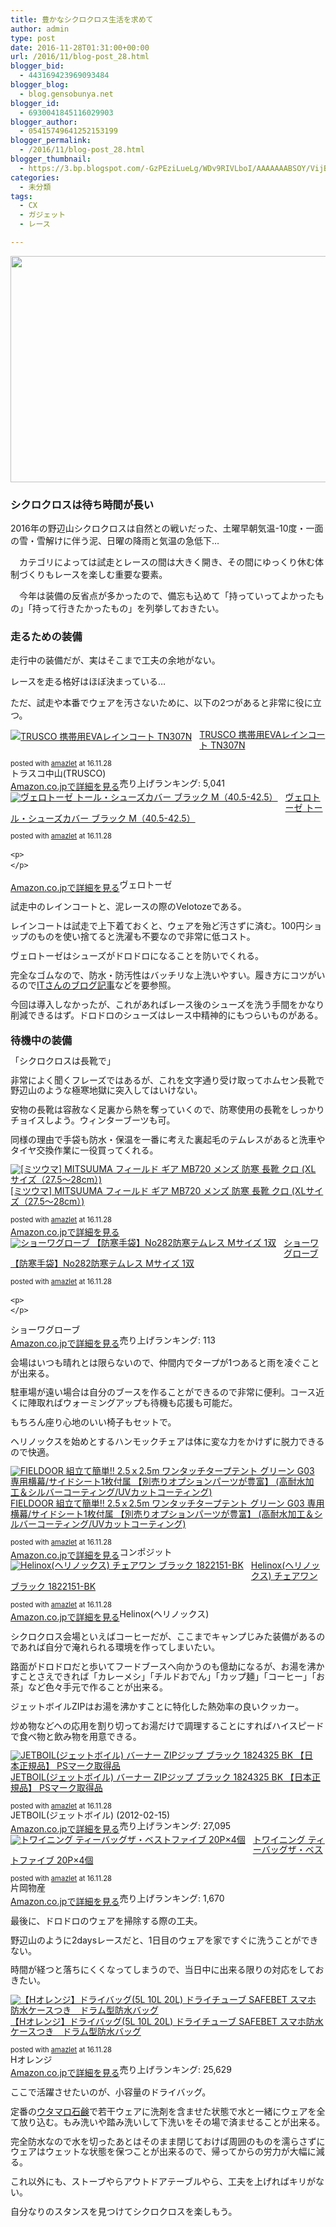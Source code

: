```yaml
---
title: 豊かなシクロクロス生活を求めて
author: admin
type: post
date: 2016-11-28T01:31:00+00:00
url: /2016/11/blog-post_28.html
blogger_bid:
  - 443169423969093484
blogger_blog:
  - blog.gensobunya.net
blogger_id:
  - 6930041845116029903
blogger_author:
  - 05415749641252153199
blogger_permalink:
  - /2016/11/blog-post_28.html
blogger_thumbnail:
  - https://3.bp.blogspot.com/-GzPEziLueLg/WDv9RIVLboI/AAAAAAABSOY/VijBPEBDgtYPyYj8A_PS0EbaLVdjU2MkgCLcB/s640/DSC_0418.jpg
categories:
  - 未分類
tags:
  - CX
  - ガジェット
  - レース

---
```

<div class="separator" style="clear: both; text-align: center;">
  <img border="0" height="362" src="https://blog.gensobunya.net/wp-content/uploads/2016/11/DSC_0418.jpg" width="640" />
</div>



### シクロクロスは待ち時間が長い

2016年の野辺山シクロクロスは自然との戦いだった、土曜早朝気温-10度・一面の雪・雪解けに伴う泥、日曜の降雨と気温の急低下…

　カテゴリによっては試走とレースの間は大きく開き、その間にゆっくり休む体制づくりもレースを楽しむ重要な要素。

　今年は装備の反省点が多かったので、備忘も込めて「持っていってよかったもの」「持って行きたかったもの」を列挙しておきたい。

### 走るための装備

走行中の装備だが、実はそこまで工夫の余地がない。

レースを走る格好はほぼ決まっている…

ただ、試走や本番でウェアを汚さないために、以下の2つがあると非常に役に立つ。



<div class="amazlet-box" style="margin-bottom: 0px;">
  <div class="amazlet-image" style="float: left; margin: 0px 12px 1px 0px;">
    <a href="http://www.amazon.co.jp/exec/obidos/ASIN/B00762H9D6/gensobunya-22/ref=nosim/" name="amazletlink" target="_blank"><img alt="TRUSCO 携帯用EVAレインコート TN307N" src="https://images-fe.ssl-images-amazon.com/images/I/31Hr-PMAHbL._SL160_.jpg" style="border: none;" /></a>
  </div>

  <div class="amazlet-info" style="line-height: 120%; margin-bottom: 10px;">
    <div class="amazlet-name" style="line-height: 120%; margin-bottom: 10px;">
<a href="http://www.amazon.co.jp/exec/obidos/ASIN/B00762H9D6/gensobunya-22/ref=nosim/" name="amazletlink" target="_blank">TRUSCO 携帯用EVAレインコート TN307N</a></p>

<div class="amazlet-powered-date" style="font-size: 80%; line-height: 120%; margin-top: 5px;">
  posted with <a href="http://www.amazlet.com/" target="_blank" title="amazlet">amazlet</a> at 16.11.28
</div>


<div class="amazlet-detail">
トラスコ中山(TRUSCO) <br /> 売り上げランキング: 5,041


<div class="amazlet-sub-info" style="float: left;">
<div class="amazlet-link" style="margin-top: 5px;">
  <a href="http://www.amazon.co.jp/exec/obidos/ASIN/B00762H9D6/gensobunya-22/ref=nosim/" name="amazletlink" target="_blank">Amazon.co.jpで詳細を見る</a>
</div>

  </div>

  <div class="amazlet-footer" style="clear: left;">
  </div>
</div>

<div class="amazlet-box" style="margin-bottom: 0px;">
  <div class="amazlet-image" style="float: left; margin: 0px 12px 1px 0px;">
    <a href="http://www.amazon.co.jp/exec/obidos/ASIN/B014ICSE12/gensobunya-22/ref=nosim/" name="amazletlink" target="_blank"><img alt="ヴェロトーゼ トール・シューズカバー ブラック M（40.5-42.5）" src="https://images-fe.ssl-images-amazon.com/images/I/31Gi%2BReaoTL._SL160_.jpg" style="border: none;" /></a>
  </div>

  <div class="amazlet-info" style="line-height: 120%; margin-bottom: 10px;">
    <div class="amazlet-name" style="line-height: 120%; margin-bottom: 10px;">
<a href="http://www.amazon.co.jp/exec/obidos/ASIN/B014ICSE12/gensobunya-22/ref=nosim/" name="amazletlink" target="_blank">ヴェロトーゼ トール・シューズカバー ブラック M（40.5-42.5）</a></p>

<div class="amazlet-powered-date" style="font-size: 80%; line-height: 120%; margin-top: 5px;">
  posted with <a href="http://www.amazlet.com/" target="_blank" title="amazlet">amazlet</a> at 16.11.28
</div>


    <p>
    </p>

<div class="amazlet-detail">
ヴェロトーゼ


<div class="amazlet-sub-info" style="float: left;">
<div class="amazlet-link" style="margin-top: 5px;">
  <a href="http://www.amazon.co.jp/exec/obidos/ASIN/B014ICSE12/gensobunya-22/ref=nosim/" name="amazletlink" target="_blank">Amazon.co.jpで詳細を見る</a>
</div>

  </div>

  <div class="amazlet-footer" style="clear: left;">
  </div>
</div>

試走中のレインコートと、泥レースの際のVelotozeである。

レインコートは試走で上下着ておくと、ウェアを殆ど汚さずに済む。100円ショップのものを使い捨てると洗濯も不要なので非常に低コスト。

ヴェロトーゼはシューズがドロドロになることを防いでくれる。

完全なゴムなので、防水・防汚性はバッチリな上洗いやすい。履き方にコツがいるので<a href="http://rbs.ta36.com/?p=28800" target="_blank">ITさんのブログ記事</a>などを要参照。

今回は導入しなかったが、これがあればレース後のシューズを洗う手間をかなり削減できるはず。ドロドロのシューズはレース中精神的にもつらいものがある。

### 待機中の装備

「シクロクロスは長靴で」

非常によく聞くフレーズではあるが、これを文字通り受け取ってホムセン長靴で野辺山のような極寒地獄に突入してはいけない。

安物の長靴は容赦なく足裏から熱を奪っていくので、防寒使用の長靴をしっかりチョイスしよう。ウィンターブーツも可。

同様の理由で手袋も防水・保温を一番に考えた裏起毛のテムレスがあると洗車やタイヤ交換作業に一役買ってくれる。



<div class="amazlet-box" style="margin-bottom: 0px;">
  <div class="amazlet-image" style="float: left; margin: 0px 12px 1px 0px;">
    <a href="http://www.amazon.co.jp/exec/obidos/ASIN/B0166MQNA6/gensobunya-22/ref=nosim/" name="amazletlink" target="_blank"><img alt="[ミツウマ] MITSUUMA フィールド ギア MB720 メンズ 防寒 長靴 クロ (XLサイズ（27.5～28cm）)" src="https://images-fe.ssl-images-amazon.com/images/I/41bi9Ga7kgL._SL160_.jpg" style="border: none;" /></a>
  </div>

  <div class="amazlet-info" style="line-height: 120%; margin-bottom: 10px;">
    <div class="amazlet-name" style="line-height: 120%; margin-bottom: 10px;">
<a href="http://www.amazon.co.jp/exec/obidos/ASIN/B0166MQNA6/gensobunya-22/ref=nosim/" name="amazletlink" target="_blank">[ミツウマ] MITSUUMA フィールド ギア MB720 メンズ 防寒 長靴 クロ (XLサイズ（27.5～28cm）)</a></p>

<div class="amazlet-powered-date" style="font-size: 80%; line-height: 120%; margin-top: 5px;">
  posted with <a href="http://www.amazlet.com/" target="_blank" title="amazlet">amazlet</a> at 16.11.28
</div>


<div class="amazlet-detail">


<div class="amazlet-sub-info" style="float: left;">
<div class="amazlet-link" style="margin-top: 5px;">
  <a href="http://www.amazon.co.jp/exec/obidos/ASIN/B0166MQNA6/gensobunya-22/ref=nosim/" name="amazletlink" target="_blank">Amazon.co.jpで詳細を見る</a>
</div>

  </div>

  <div class="amazlet-footer" style="clear: left;">
  </div>
</div>

<div class="amazlet-box" style="margin-bottom: 0px;">
  <div class="amazlet-image" style="float: left; margin: 0px 12px 1px 0px;">
    <a href="http://www.amazon.co.jp/exec/obidos/ASIN/B007PLDRAC/gensobunya-22/ref=nosim/" name="amazletlink" target="_blank"><img alt="ショーワグローブ 【防寒手袋】No282防寒テムレス Mサイズ 1双" src="https://images-fe.ssl-images-amazon.com/images/I/41rohPYYEvL._SL160_.jpg" style="border: none;" /></a>
  </div>

  <div class="amazlet-info" style="line-height: 120%; margin-bottom: 10px;">
    <div class="amazlet-name" style="line-height: 120%; margin-bottom: 10px;">
<a href="http://www.amazon.co.jp/exec/obidos/ASIN/B007PLDRAC/gensobunya-22/ref=nosim/" name="amazletlink" target="_blank">ショーワグローブ 【防寒手袋】No282防寒テムレス Mサイズ 1双</a></p>

<div class="amazlet-powered-date" style="font-size: 80%; line-height: 120%; margin-top: 5px;">
  posted with <a href="http://www.amazlet.com/" target="_blank" title="amazlet">amazlet</a> at 16.11.28
</div>


    <p>
    </p>

<div class="amazlet-detail">
ショーワグローブ <br /> 売り上げランキング: 113


<div class="amazlet-sub-info" style="float: left;">
<div class="amazlet-link" style="margin-top: 5px;">
  <a href="http://www.amazon.co.jp/exec/obidos/ASIN/B007PLDRAC/gensobunya-22/ref=nosim/" name="amazletlink" target="_blank">Amazon.co.jpで詳細を見る</a>
</div>

  </div>

  <div class="amazlet-footer" style="clear: left;">
  </div>
</div>

会場はいつも晴れとは限らないので、仲間内でタープが1つあると雨を凌ぐことが出来る。

駐車場が遠い場合は自分のブースを作ることができるので非常に便利。コース近くに陣取ればウォーミングアップも待機も応援も可能だ。

もちろん座り心地のいい椅子もセットで。

ヘリノックスを始めとするハンモックチェアは体に変な力をかけずに脱力できるので快適。



<div class="amazlet-box" style="margin-bottom: 0px;">
  <div class="amazlet-image" style="float: left; margin: 0px 12px 1px 0px;">
    <a href="http://www.amazon.co.jp/exec/obidos/ASIN/B00I0QA32G/gensobunya-22/ref=nosim/" name="amazletlink" target="_blank"><img alt="FIELDOOR 組立て簡単!! 2.5ｘ2.5m ワンタッチタープテント グリーン G03 専用横幕/サイドシート1枚付属 【別売りオプションパーツが豊富】 (高耐水加工＆シルバーコーティング/UVカットコーティング)" src="https://images-fe.ssl-images-amazon.com/images/I/41rg45PpyUL._SL160_.jpg" style="border: none;" /></a>
  </div>

  <div class="amazlet-info" style="line-height: 120%; margin-bottom: 10px;">
    <div class="amazlet-name" style="line-height: 120%; margin-bottom: 10px;">
<a href="http://www.amazon.co.jp/exec/obidos/ASIN/B00I0QA32G/gensobunya-22/ref=nosim/" name="amazletlink" target="_blank">FIELDOOR 組立て簡単!! 2.5ｘ2.5m ワンタッチタープテント グリーン G03 専用横幕/サイドシート1枚付属 【別売りオプションパーツが豊富】 (高耐水加工＆シルバーコーティング/UVカットコーティング)</a></p>

<div class="amazlet-powered-date" style="font-size: 80%; line-height: 120%; margin-top: 5px;">
  posted with <a href="http://www.amazlet.com/" target="_blank" title="amazlet">amazlet</a> at 16.11.28
</div>


<div class="amazlet-detail">
コンポジット


<div class="amazlet-sub-info" style="float: left;">
<div class="amazlet-link" style="margin-top: 5px;">
  <a href="http://www.amazon.co.jp/exec/obidos/ASIN/B00I0QA32G/gensobunya-22/ref=nosim/" name="amazletlink" target="_blank">Amazon.co.jpで詳細を見る</a>
</div>

  </div>

  <div class="amazlet-footer" style="clear: left;">
  </div>
</div>



<div class="amazlet-box" style="margin-bottom: 0px;">
  <div class="amazlet-image" style="float: left; margin: 0px 12px 1px 0px;">
    <a href="http://www.amazon.co.jp/exec/obidos/ASIN/B00U72QEFQ/gensobunya-22/ref=nosim/" name="amazletlink" target="_blank"><img alt="Helinox(ヘリノックス) チェアワン ブラック 1822151-BK" src="https://images-fe.ssl-images-amazon.com/images/I/51nfUZFnz9L._SL160_.jpg" style="border: none;" /></a>
  </div>

  <div class="amazlet-info" style="line-height: 120%; margin-bottom: 10px;">
    <div class="amazlet-name" style="line-height: 120%; margin-bottom: 10px;">
<a href="http://www.amazon.co.jp/exec/obidos/ASIN/B00U72QEFQ/gensobunya-22/ref=nosim/" name="amazletlink" target="_blank">Helinox(ヘリノックス) チェアワン ブラック 1822151-BK</a></p>

<div class="amazlet-powered-date" style="font-size: 80%; line-height: 120%; margin-top: 5px;">
  posted with <a href="http://www.amazlet.com/" target="_blank" title="amazlet">amazlet</a> at 16.11.28
</div>


<div class="amazlet-detail">
Helinox(ヘリノックス)


<div class="amazlet-sub-info" style="float: left;">
<div class="amazlet-link" style="margin-top: 5px;">
  <a href="http://www.amazon.co.jp/exec/obidos/ASIN/B00U72QEFQ/gensobunya-22/ref=nosim/" name="amazletlink" target="_blank">Amazon.co.jpで詳細を見る</a>
</div>

  </div>

  <div class="amazlet-footer" style="clear: left;">
  </div>
</div>

シクロクロス会場といえばコーヒーだが、ここまでキャンプじみた装備があるのであれば自分で淹れられる環境を作ってしまいたい。

路面がドロドロだと歩いてフードブースへ向かうのも億劫になるが、お湯を沸かすことさえできれば「カレーメシ」「チルドおでん」「カップ麺」「コーヒー」「お茶」など色々手元で作ることが出来る。

ジェットボイルZIPはお湯を沸かすことに特化した熱効率の良いクッカー。

炒め物などへの応用を割り切ってお湯だけで調理することにすればハイスピードで食べ物と飲み物を用意できる。



<div class="amazlet-box" style="margin-bottom: 0px;">
  <div class="amazlet-image" style="float: left; margin: 0px 12px 1px 0px;">
    <a href="http://www.amazon.co.jp/exec/obidos/ASIN/B004YGKQ00/gensobunya-22/ref=nosim/" name="amazletlink" target="_blank"><img alt="JETBOIL(ジェットボイル) バーナー ZIPジップ ブラック 1824325 BK 【日本正規品】 PSマーク取得品" src="https://images-fe.ssl-images-amazon.com/images/I/41%2BpApxz3HL._SL160_.jpg" style="border: none;" /></a>
  </div>

  <div class="amazlet-info" style="line-height: 120%; margin-bottom: 10px;">
    <div class="amazlet-name" style="line-height: 120%; margin-bottom: 10px;">
<a href="http://www.amazon.co.jp/exec/obidos/ASIN/B004YGKQ00/gensobunya-22/ref=nosim/" name="amazletlink" target="_blank">JETBOIL(ジェットボイル) バーナー ZIPジップ ブラック 1824325 BK 【日本正規品】 PSマーク取得品</a></p>

<div class="amazlet-powered-date" style="font-size: 80%; line-height: 120%; margin-top: 5px;">
  posted with <a href="http://www.amazlet.com/" target="_blank" title="amazlet">amazlet</a> at 16.11.28
</div>


<div class="amazlet-detail">
JETBOIL(ジェットボイル) (2012-02-15)<br /> 売り上げランキング: 27,095


<div class="amazlet-sub-info" style="float: left;">
<div class="amazlet-link" style="margin-top: 5px;">
  <a href="http://www.amazon.co.jp/exec/obidos/ASIN/B004YGKQ00/gensobunya-22/ref=nosim/" name="amazletlink" target="_blank">Amazon.co.jpで詳細を見る</a>
</div>

  </div>

  <div class="amazlet-footer" style="clear: left;">
  </div>
</div>



<div class="amazlet-box" style="margin-bottom: 0px;">
  <div class="amazlet-image" style="float: left; margin: 0px 12px 1px 0px;">
    <a href="http://www.amazon.co.jp/exec/obidos/ASIN/B002WSIACI/gensobunya-22/ref=nosim/" name="amazletlink" target="_blank"><img alt="トワイニング ティーバッグザ・ベストファイブ 20P×4個" src="https://images-fe.ssl-images-amazon.com/images/I/51FZqC%2BEz9L._SL160_.jpg" style="border: none;" /></a>
  </div>

  <div class="amazlet-info" style="line-height: 120%; margin-bottom: 10px;">
    <div class="amazlet-name" style="line-height: 120%; margin-bottom: 10px;">
<a href="http://www.amazon.co.jp/exec/obidos/ASIN/B002WSIACI/gensobunya-22/ref=nosim/" name="amazletlink" target="_blank">トワイニング ティーバッグザ・ベストファイブ 20P×4個</a></p>

<div class="amazlet-powered-date" style="font-size: 80%; line-height: 120%; margin-top: 5px;">
  posted with <a href="http://www.amazlet.com/" target="_blank" title="amazlet">amazlet</a> at 16.11.28
</div>


<div class="amazlet-detail">
片岡物産 <br /> 売り上げランキング: 1,670


<div class="amazlet-sub-info" style="float: left;">
<div class="amazlet-link" style="margin-top: 5px;">
  <a href="http://www.amazon.co.jp/exec/obidos/ASIN/B002WSIACI/gensobunya-22/ref=nosim/" name="amazletlink" target="_blank">Amazon.co.jpで詳細を見る</a>
</div>

  </div>

  <div class="amazlet-footer" style="clear: left;">
  </div>
</div>

最後に、ドロドロのウェアを掃除する際の工夫。

野辺山のように2daysレースだと、1日目のウェアを家ですぐに洗うことができない。

時間が経つと落ちにくくなってしまうので、当日中に出来る限りの対応をしておきたい。

<div class="amazlet-box" style="margin-bottom: 0px;">
  <div class="amazlet-image" style="float: left; margin: 0px 12px 1px 0px;">
    <a href="http://www.amazon.co.jp/exec/obidos/ASIN/B0141DTUDY/gensobunya-22/ref=nosim/" name="amazletlink" target="_blank"><img alt="【Hオレンジ】ドライバッグ(5L 10L 20L) ドライチューブ SAFEBET スマホ防水ケースつき　ドラム型防水バッグ" src="https://images-fe.ssl-images-amazon.com/images/I/419l3heStPL._SL160_.jpg" style="border: none;" /></a>
  </div>

  <div class="amazlet-info" style="line-height: 120%; margin-bottom: 10px;">
    <div class="amazlet-name" style="line-height: 120%; margin-bottom: 10px;">
<a href="http://www.amazon.co.jp/exec/obidos/ASIN/B0141DTUDY/gensobunya-22/ref=nosim/" name="amazletlink" target="_blank">【Hオレンジ】ドライバッグ(5L 10L 20L) ドライチューブ SAFEBET スマホ防水ケースつき　ドラム型防水バッグ</a></p>

<div class="amazlet-powered-date" style="font-size: 80%; line-height: 120%; margin-top: 5px;">
  posted with <a href="http://www.amazlet.com/" target="_blank" title="amazlet">amazlet</a> at 16.11.28
</div>


<div class="amazlet-detail">
Hオレンジ <br /> 売り上げランキング: 25,629


<div class="amazlet-sub-info" style="float: left;">
<div class="amazlet-link" style="margin-top: 5px;">
  <a href="http://www.amazon.co.jp/exec/obidos/ASIN/B0141DTUDY/gensobunya-22/ref=nosim/" name="amazletlink" target="_blank">Amazon.co.jpで詳細を見る</a>
</div>

  </div>

  <div class="amazlet-footer" style="clear: left;">
  </div>
</div>

ここで活躍させたいのが、小容量のドライバッグ。

定番の<a href="http://amzn.to/2gBlhxM" target="_blank">ウタマロ石鹸</a>で若干ウェアに洗剤を含ませた状態で水と一緒にウェアを全て放り込む。もみ洗いや踏み洗いして下洗いをその場で済ませることが出来る。

完全防水なので水を切ったあとはそのまま閉じておけば周囲のものを濡らさずにウェアはウェットな状態を保つことが出来るので、帰ってからの労力が大幅に減る。

これ以外にも、ストーブやらアウトドアテーブルやら、工夫を上げればキリがない。

自分なりのスタンスを見つけてシクロクロスを楽しもう。